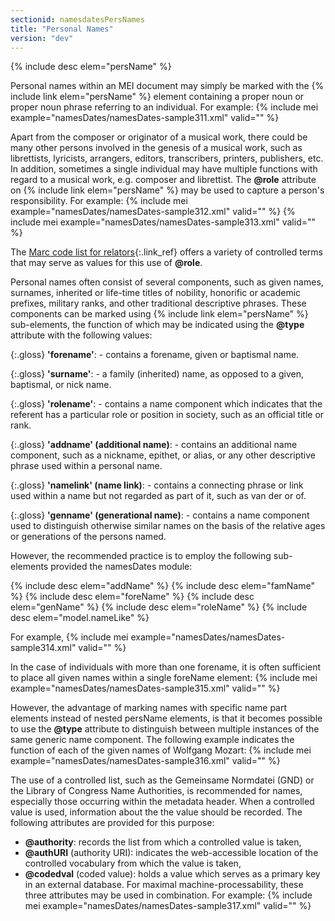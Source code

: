 ```yaml
---
sectionid: namesdatesPersNames
title: "Personal Names"
version: "dev"
---
```


  
{% include desc elem="persName" %} 
 

Personal names within an MEI document may simply be marked with the {% include link elem="persName" %} element containing a proper noun or proper noun phrase referring to an individual. For example:
{% include mei example="namesDates/namesDates-sample311.xml" valid="" %}
    
Apart from the composer or originator of a musical work, there could be many other persons involved in the genesis of a musical work, such as librettists, lyricists, arrangers, editors, transcribers, printers, publishers, etc. In addition, sometimes a single individual may have multiple functions with regard to a musical work, e.g. composer and librettist. The **@role** attribute on {% include link elem="persName" %} may be used to capture a person's responsibility. For example:
{% include mei example="namesDates/namesDates-sample312.xml" valid="" %}
    {% include mei example="namesDates/namesDates-sample313.xml" valid="" %}
    


The [Marc code list for relators](http://www.loc.gov/marc/relators/relaterm.html){:.link_ref} offers a variety of controlled terms that may serve as values for this use of **@role**.

Personal names often consist of several components, such as given names, surnames, inherited or life-time titles of nobility, honorific or academic prefixes, military ranks, and other traditional descriptive phrases. These components can be marked using {% include link elem="persName" %} sub-elements, the function of which may be indicated using the **@type** attribute with the following values:

{:.gloss}
**'forename'**:  - contains a forename, given or baptismal name.

{:.gloss}
**'surname'**:  - a family (inherited) name, as opposed to a given, baptismal, or nick name.

{:.gloss}
**'rolename'**:  - contains a name component which indicates that the referent has a particular role
          or position in society, such as an official title or rank.

{:.gloss}
**'addname' (additional name)**:  - contains an additional name component, such as a nickname, epithet, or alias, or
          any other descriptive phrase used within a personal name.

{:.gloss}
**'namelink' (name link)**:  - contains a connecting phrase or link used within a name but not regarded as part of
          it, such as van der or of.

{:.gloss}
**'genname' (generational name)**:  - contains a name component used to distinguish otherwise similar names on the basis
          of the relative ages or generations of the persons named.


However, the recommended practice is to employ the following sub-elements provided the namesDates module:

  
{% include desc elem="addName" %} 
{% include desc elem="famName" %} 
{% include desc elem="foreName" %} 
{% include desc elem="genName" %} 
{% include desc elem="roleName" %} 
{% include desc elem="model.nameLike" %} 
 

For example,
{% include mei example="namesDates/namesDates-sample314.xml" valid="" %}
    
In the case of individuals with more than one forename, it is often sufficient to place all given names within a single foreName element:
{% include mei example="namesDates/namesDates-sample315.xml" valid="" %}
    
However, the advantage of marking names with specific name part elements instead of nested persName elements, is that it becomes possible to use the **@type** attribute to distinguish between multiple instances of the same generic name component. The following example indicates the function of each of the given names of Wolfgang Mozart:
{% include mei example="namesDates/namesDates-sample316.xml" valid="" %}
    
The use of a controlled list, such as the Gemeinsame Normdatei (GND) or the Library of Congress Name Authorities, is recommended for names, especially those occurring within the metadata header. When a controlled value is used, information about the the value should be recorded. The following attributes are provided for this purpose:

- **@authority**: records the list from which a controlled value is taken,
- **@authURI** (authority URI): indicates the web-accessible location of the controlled vocabulary from which the value is taken,
- **@codedval** (coded value): holds a value which serves as a primary key in an external database.
For maximal machine-processability, these three attributes may be used in combination. For example:
{% include mei example="namesDates/namesDates-sample317.xml" valid="" %}
    